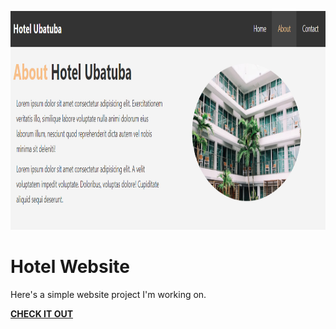 <a href="https://jesserds.github.io/hotel-website/" target="_blank"><img src="./hotel-website.png" alt="hotel-website" height=350 class="center"/></a>

# Hotel Website

Here's a simple website project I'm working on.

<a href="https://jesserds.github.io/hotel-website/" target="_blank"><strong>CHECK IT OUT</strong></a>
